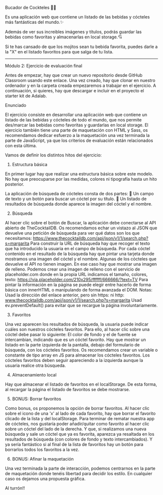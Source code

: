 Bucador de Cockteles 🍾🍷

Es una aplicación web que contiene un listado de las bebidas y cócteles más fantásticas del
mundo.✨

Además de ver sus increibles imágenes y títulos, podrás guardar las bebidas como favoritas y almacenarlas en local storage.💘

Si te has cansado de que los mojitos sean tu bebida favorita, puedes darle a la "X" en el listado favoritos para que salga de tu lista.

-----------------------------------------

Módulo 2: Ejercicio de evaluación final

Antes de empezar, hay que crear un nuevo repositorio desde GitHub Classroom usando este enlace.
Una vez creado, hay que clonar en nuestro ordenador y en la carpeta creada empezaremos a trabajar
en el ejercicio.
A continuación, si quieres, hay que descargar e incluir en el proyecto el starter kit de Adalab.

Enunciado

El ejercicio consiste en desarrollar una aplicación web que contiene un listado de las bebidas y cócteles de
todo el mundo, que nos permite des/marcar las bebidas como favoritas y guardarlas en local storage.
El ejercicio también tiene una parte de maquetación con HTML y Sass, os recomendamos dedicar esfuerzo
a la maquetación una vez terminada la parte de JavaScript, ya que los criterios de evaluación están
relacionados con esta última.

Vamos de definir los distintos hitos del ejercicio:

1. Estructura básica

En primer lugar hay que realizar una estructura básica sobre este modelo. No hay que preocuparse por las
medidas, colores ni tipografía hasta un hito posterior.

La aplicación de búsqueda de cócteles consta de dos partes:
 Un campo de texto y un botón para buscar un cóctel por su título.
 Un listado de resultados de búsqueda donde aparece la imagen del cóctel y el nombre.

2. Búsqueda

Al hacer clic sobre el botón de Buscar, la aplicación debe conectarse al API abierto de
TheCocktailDB. Os recomendamos echar un vistazo al JSON que devuelve una petición de búsqueda
para ver qué datos son los que necesitamos:
https://www.thecocktaildb.com/api/json/v1/1/search.php?s=margarita
Para construir la URL de búsqueda hay que recoger el texto que ha introducido la usuaria en el
campo de búsqueda.
Por cada cóctel contenido en el resultado de la búsqueda hay que pintar una tarjeta donde
mostramos una imagen del cóctel y el nombre.
Algunas de los cócteles que devuelve el API no tienen imagen. En ese caso hay que mostrar una
imagen de relleno. Podemos crear una imagen de relleno con el servicio de placeholder.com donde
en la propia URL indicamos el tamaño, colores, texto:
https://via.placeholder.com/210x295/ffffff/666666/?text=TV
Para pintar la información en la página se puede elegir entre hacerlo de forma básica con innerHTML
o manipulando de forma avanzada el DOM.
Notas:
Usad la dirección del enlace anterior, pero sin https: ni http:
www.thecocktaildb.com/api/json/v1/1/search.php?s=margarita
Usad ev.preventDefault() para evitar que se recargue la página involuntariamente.

3. Favoritos

Una vez aparecen los resultados de búsqueda, la usuaria puede indicar cuáles son nuestros cócteles
favoritos. Para ello, al hacer clic sobre una cóctel debe pasar lo siguiente:
El color de fondo y el de fuente se intercambian, indicando que es un cóctel favorito.
Hay que mostrar un listado en la parte izquierda de la pantalla, debajo del formulario de búsqueda,
con los cócteles favoritos. Os recomendamos crear un variable o constante de tipo array en JS para
almacenar los cócteles favoritos.
Los cócteles favoritos deben seguir apareciendo a la izquierda aunque la usuaria realice otra
búsqueda.

4. Almacenamiento local

Hay que almacenar el listado de favoritos en el localStorage. De esta forma, al recargar la página el listado
de favoritos se debe mostrarse.

5. BONUS: Borrar favoritos

Como bonus, os proponemos la opción de borrar favoritos. Al hacer clic sobre el icono de una 'x' al lado de
cada favorito, hay que borrar el favorito clicado de la lista y del localStorage.
Para terminar de rematar nuestra app de cócteles, nos gustaría poder añadir/quitar como favorito al hacer
clic sobre un cóctel del lado de la derecha. Y que, si realizamos una nueva búsqueda y sale un cóctel que ya
es favorita, aparezca ya resaltada en los resultados de búsqueda (con colores de fondo y texto
intercambiados).
Y ya sería fantástico si al final de la lista de favoritos hay un botón para borrarlos todos los favoritos a la vez.

6. BONUS: Afinar la maquetación

Una vez terminada la parte de interacción, podemos centrarnos en la parte de maquetación donde tenéis
libertad para decidir los estilo. En cualquier caso os dejamos una propuesta gráfica.

Al turrón!!
